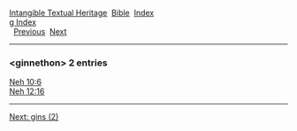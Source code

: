 [Intangible Textual Heritage](../../index)  [Bible](../index) 
[Index](index)   
[g Index](_g_)  
  [Previous](c04760)  [Next](c04762) 

------------------------------------------------------------------------

### &lt;ginnethon&gt; 2 entries

[Neh 10:6](../kjv/neh010.htm#006)  
[Neh 12:16](../kjv/neh012.htm#016)  

------------------------------------------------------------------------

[Next: gins (2)](c04762)
